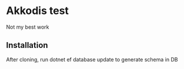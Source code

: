 ﻿# Akkodis test

Not my best work
## Installation

After cloning, run dotnet ef database update to generate schema in DB